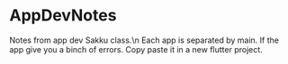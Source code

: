 # AppDevNotes
Notes from app dev Sakku class.\n
Each app is separated by main.
If the app give you a binch of errors.
Copy paste it in a new flutter project.
